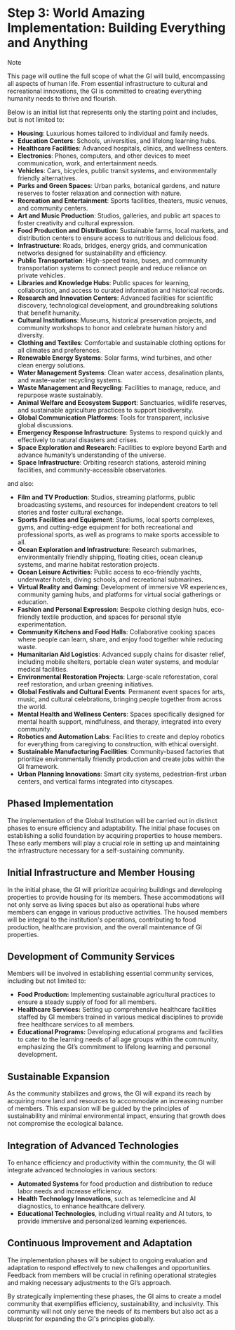 # Step 3: World Amazing Implementation: Building Everything and Anything

> [!NOTE]  
> This page will outline the full scope of what the GI will build, encompassing all aspects of human life. From essential infrastructure to cultural and recreational innovations, the GI is committed to creating everything humanity needs to thrive and flourish.
>
> Below is an initial list that represents only the starting point and includes, but is not limited to:
> - **Housing**: Luxurious homes tailored to individual and family needs.  
> - **Education Centers**: Schools, universities, and lifelong learning hubs.  
> - **Healthcare Facilities**: Advanced hospitals, clinics, and wellness centers.  
> - **Electronics**: Phones, computers, and other devices to meet communication, work, and entertainment needs.  
> - **Vehicles**: Cars, bicycles, public transit systems, and environmentally friendly alternatives.  
> - **Parks and Green Spaces**: Urban parks, botanical gardens, and nature reserves to foster relaxation and connection with nature.  
> - **Recreation and Entertainment**: Sports facilities, theaters, music venues, and community centers.  
> - **Art and Music Production**: Studios, galleries, and public art spaces to foster creativity and cultural expression.  
> - **Food Production and Distribution**: Sustainable farms, local markets, and distribution centers to ensure access to nutritious and delicious food.  
> - **Infrastructure**: Roads, bridges, energy grids, and communication networks designed for sustainability and efficiency.  
> - **Public Transportation**: High-speed trains, buses, and community transportation systems to connect people and reduce reliance on private vehicles.  
> - **Libraries and Knowledge Hubs**: Public spaces for learning, collaboration, and access to curated information and historical records.  
> - **Research and Innovation Centers**: Advanced facilities for scientific discovery, technological development, and groundbreaking solutions that benefit humanity.
> - **Cultural Institutions**: Museums, historical preservation projects, and community workshops to honor and celebrate human history and diversity.  
> - **Clothing and Textiles**: Comfortable and sustainable clothing options for all climates and preferences.  
> - **Renewable Energy Systems**: Solar farms, wind turbines, and other clean energy solutions.  
> - **Water Management Systems**: Clean water access, desalination plants, and waste-water recycling systems.  
> - **Waste Management and Recycling**: Facilities to manage, reduce, and repurpose waste sustainably.  
> - **Animal Welfare and Ecosystem Support**: Sanctuaries, wildlife reserves, and sustainable agriculture practices to support biodiversity.  
> - **Global Communication Platforms**: Tools for transparent, inclusive global discussions.  
> - **Emergency Response Infrastructure**: Systems to respond quickly and effectively to natural disasters and crises.  
> - **Space Exploration and Research**: Facilities to explore beyond Earth and advance humanity’s understanding of the universe.
> - **Space Infrastructure**: Orbiting research stations, asteroid mining facilities, and community-accessible observatories.
>
> and also:
> - **Film and TV Production**: Studios, streaming platforms, public broadcasting systems, and resources for independent creators to tell stories and foster cultural exchange.
> - **Sports Facilities and Equipment**: Stadiums, local sports complexes, gyms, and cutting-edge equipment for both recreational and professional sports, as well as programs to make sports accessible to all.
> - **Ocean Exploration and Infrastructure**: Research submarines, environmentally friendly shipping, floating cities, ocean cleanup systems, and marine habitat restoration projects.
> - **Ocean Leisure Activities**: Public access to eco-friendly yachts, underwater hotels, diving schools, and recreational submarines.
> - **Virtual Reality and Gaming**: Development of immersive VR experiences, community gaming hubs, and platforms for virtual social gatherings or education.
> - **Fashion and Personal Expression**: Bespoke clothing design hubs, eco-friendly textile production, and spaces for personal style experimentation.
> - **Community Kitchens and Food Halls**: Collaborative cooking spaces where people can learn, share, and enjoy food together while reducing waste.
> - **Humanitarian Aid Logistics**: Advanced supply chains for disaster relief, including mobile shelters, portable clean water systems, and modular medical facilities.
> - **Environmental Restoration Projects**: Large-scale reforestation, coral reef restoration, and urban greening initiatives.
> - **Global Festivals and Cultural Events**: Permanent event spaces for arts, music, and cultural celebrations, bringing people together from across the world.
> - **Mental Health and Wellness Centers**: Spaces specifically designed for mental health support, mindfulness, and therapy, integrated into every community.
> - **Robotics and Automation Labs**: Facilities to create and deploy robotics for everything from caregiving to construction, with ethical oversight.
> - **Sustainable Manufacturing Facilities**: Community-based factories that prioritize environmentally friendly production and create jobs within the GI framework.
> - **Urban Planning Innovations**: Smart city systems, pedestrian-first urban centers, and vertical farms integrated into cityscapes.

## Phased Implementation
The implementation of the Global Institution will be carried out in distinct phases to ensure efficiency and adaptability. The initial phase focuses on establishing a solid foundation by acquiring properties to house members. These early members will play a crucial role in setting up and maintaining the infrastructure necessary for a self-sustaining community.

## Initial Infrastructure and Member Housing
In the initial phase, the GI will prioritize acquiring buildings and developing properties to provide housing for its members. These accommodations will not only serve as living spaces but also as operational hubs where members can engage in various productive activities. The housed members will be integral to the institution's operations, contributing to food production, healthcare provision, and the overall maintenance of GI properties.

## Development of Community Services
Members will be involved in establishing essential community services, including but not limited to:
- **Food Production:** Implementing sustainable agricultural practices to ensure a steady supply of food for all members.
- **Healthcare Services:** Setting up comprehensive healthcare facilities staffed by GI members trained in various medical disciplines to provide free healthcare services to all members.
- **Educational Programs:** Developing educational programs and facilities to cater to the learning needs of all age groups within the community, emphasizing the GI’s commitment to lifelong learning and personal development.

## Sustainable Expansion
As the community stabilizes and grows, the GI will expand its reach by acquiring more land and resources to accommodate an increasing number of members. This expansion will be guided by the principles of sustainability and minimal environmental impact, ensuring that growth does not compromise the ecological balance.

## Integration of Advanced Technologies
To enhance efficiency and productivity within the community, the GI will integrate advanced technologies in various sectors:
- **Automated Systems** for food production and distribution to reduce labor needs and increase efficiency.
- **Health Technology Innovations**, such as telemedicine and AI diagnostics, to enhance healthcare delivery.
- **Educational Technologies**, including virtual reality and AI tutors, to provide immersive and personalized learning experiences.

## Continuous Improvement and Adaptation
The implementation phases will be subject to ongoing evaluation and adaptation to respond effectively to new challenges and opportunities. Feedback from members will be crucial in refining operational strategies and making necessary adjustments to the GI’s approach.

By strategically implementing these phases, the GI aims to create a model community that exemplifies efficiency, sustainability, and inclusivity. This community will not only serve the needs of its members but also act as a blueprint for expanding the GI's principles globally.
